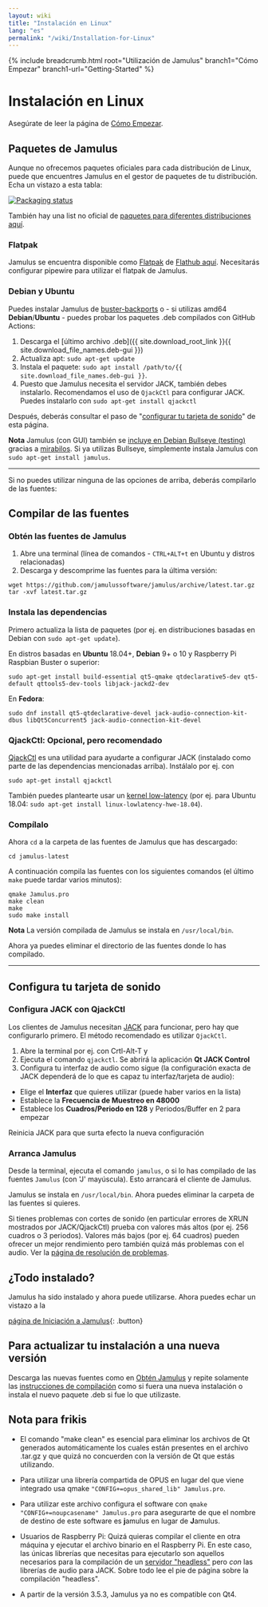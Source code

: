 ```yaml
---
layout: wiki
title: "Instalación en Linux"
lang: "es"
permalink: "/wiki/Installation-for-Linux"
---
```


{% include breadcrumb.html root="Utilización de Jamulus" branch1="Cómo Empezar" branch1-url="Getting-Started" %}

# Instalación en Linux
Asegúrate de leer la página de [Cómo Empezar](Getting-Started).

## Paquetes de Jamulus

Aunque no ofrecemos paquetes oficiales para cada distribución de Linux, puede que encuentres Jamulus en el gestor de paquetes de tu distribución. Echa un vistazo a esta tabla:

[![Packaging status](https://repology.org/badge/vertical-allrepos/jamulus.svg)](https://repology.org/project/jamulus/versions)


También hay una list no oficial de [paquetes para diferentes distribuciones aquí](https://github.com/jamulussoftware/jamulus/discussions/914).

### Flatpak

Jamulus se encuentra disponible como [Flatpak](https://flatpak.org/) de [Flathub aquí](https://flathub.org/apps/details/io.jamulus.Jamulus). Necesitarás configurar pipewire para utilizar el flatpak de Jamulus.

### Debian y Ubuntu
Puedes instalar Jamulus de [buster-backports](https://packages.debian.org/de/buster-backports/jamulus) o - si utilizas amd64 **Debian**/**Ubuntu** - puedes probar los paquetes .deb compilados con GitHub Actions:

1. Descarga el [último archivo .deb]({{ site.download_root_link }}{{ site.download_file_names.deb-gui }})
1. Actualiza apt: `sudo apt-get update`
1. Instala el paquete: `sudo apt install /path/to/{{ site.download_file_names.deb-gui }}`.
1. Puesto que Jamulus necesita el servidor JACK, también debes instalarlo. Recomendamos el uso de `QjackCtl` para configurar JACK. Puedes instalarlo con `sudo apt-get install qjackctl`

Después, deberás consultar el paso de "[configurar tu tarjeta de sonido](#configura-tu-tarjeta-de-sonido)" de esta página.

**Nota** Jamulus (con GUI) también se [incluye en Debian Bullseye (testing)](https://packages.debian.org/bullseye/jamulus) gracias a [mirabilos](https://github.com/mirabilos). Si ya utilizas Bullseye, simplemente instala Jamulus con `sudo apt-get install jamulus`.

---

Si no puedes utilizar ninguna de las opciones de arriba, deberás compilarlo de las fuentes:

## Compilar de las fuentes

### Obtén las fuentes de Jamulus

1. Abre una terminal (línea de comandos - `CTRL+ALT+t` en Ubuntu y distros relacionadas)
1. Descarga y descomprime las fuentes para la última versión:
```shell
wget https://github.com/jamulussoftware/jamulus/archive/latest.tar.gz
tar -xvf latest.tar.gz
```


### Instala las dependencias

Primero actualiza la lista de paquetes (por ej. en distribuciones basadas en Debian con `sudo apt-get update`).

En distros basadas en **Ubuntu**  18.04+, **Debian** 9+ o 10 y Raspberry Pi Raspbian Buster o superior:

```shell
sudo apt-get install build-essential qt5-qmake qtdeclarative5-dev qt5-default qttools5-dev-tools libjack-jackd2-dev 
```

En **Fedora**:

```shell
sudo dnf install qt5-qtdeclarative-devel jack-audio-connection-kit-dbus libQt5Concurrent5 jack-audio-connection-kit-devel
```

### QjackCtl: Opcional, pero recomendado

[QjackCtl](https://qjackctl.sourceforge.io) es una utilidad para ayudarte a configurar JACK (instalado como parte de las dependencias mencionadas arriba). Instálalo por ej. con

```shell
sudo apt-get install qjackctl
```

También puedes plantearte usar un [kernel low-latency](https://help.ubuntu.com/community/UbuntuStudio/RealTimeKernel) (por ej. para Ubuntu 18.04: `sudo apt-get install linux-lowlatency-hwe-18.04`).

### Compílalo

Ahora `cd` a la carpeta de las fuentes de Jamulus que has descargado:

```shell
cd jamulus-latest
```
A continuación compila las fuentes con los siguientes comandos (el último `make` puede tardar varios minutos):

```shell
qmake Jamulus.pro
make clean
make
sudo make install
```
**Nota** La versión compilada de Jamulus se instala en `/usr/local/bin`.

Ahora ya puedes eliminar el directorio de las fuentes donde lo has compilado.

---

## Configura tu tarjeta de sonido

### Configura JACK con QjackCtl
Los clientes de Jamulus necesitan [JACK](https://jackaudio.org/) para funcionar, pero hay que configurarlo primero. El método recomendado es utilizar `QjackCtl`.
1. Abre la terminal por ej. con Crtl-Alt-T y
1. Ejecuta el comando `qjackctl`. Se abrirá la aplicación **Qt JACK Control**
2. Configura tu interfaz de audio como sigue (la configuración exacta de JACK dependerá de lo que es capaz tu interfaz/tarjeta de audio):

- Elige el **Interfaz** que quieres utilizar (puede haber varios en la lista)
- Establece la **Frecuencia de Muestreo en 48000**
- Establece los **Cuadros/Periodo en 128** y Periodos/Buffer en 2 para empezar

Reinicia JACK para que surta efecto la nueva configuración

### Arranca Jamulus

Desde la terminal, ejecuta el comando `jamulus`, o si lo has compilado de las fuentes `Jamulus` (con 'J' mayúscula). Esto arrancará el cliente de Jamulus.

Jamulus se instala en `/usr/local/bin`. Ahora puedes eliminar la carpeta de las fuentes si quieres.

Si tienes problemas con cortes de sonido (en particular errores de XRUN mostrados por JACK/QjackCtl) prueba con valores más altos (por ej. 256 cuadros o 3 periodos). Valores más bajos (por ej. 64 cuadros) pueden ofrecer un mejor rendimiento pero también quizá más problemas con el audio. Ver la [página de resolución de problemas](Client-Troubleshooting).

## ¿Todo instalado?
Jamulus ha sido instalado y ahora puede utilizarse. Ahora puedes echar un vistazo a la

[página de Iniciación a Jamulus](Onboarding){: .button}

## Para actualizar tu instalación a una nueva versión

Descarga las nuevas fuentes como en [Obtén Jamulus](Installation-for-Linux#obtén-las-fuentes-de-jamulus) y repite solamente las [instrucciones de compilación](Installation-for-Linux#compílalo) como si fuera una nueva instalación o instala el nuevo paquete .deb si fue lo que utilizaste.

## Nota para frikis

* El comando "make clean" es esencial para eliminar los archivos de Qt generados automáticamente los cuales están presentes en el archivo .tar.gz y que quizá no concuerden con la versión de Qt que estás utilizando.

* Para utilizar una librería compartida de OPUS en lugar del que viene integrado usa qmake `"CONFIG+=opus_shared_lib" Jamulus.pro`.

* Para utilizar este archivo configura el software con `qmake "CONFIG+=noupcasename" Jamulus.pro` para asegurarte de que el nombre de destino de este software es **j**amulus en lugar de **J**amulus.

* Usuarios de Raspberry Pi: Quizá quieras compilar el cliente en otra máquina y ejecutar el archivo binario en el Raspberry Pi. En este caso, las únicas librerías que necesitas para ejecutarlo son aquellos necesarios para la compilación de un [servidor "headless"](Server-Linux#ejecutar-un-servidor-headless) pero _con_ las librerías de audio para JACK. Sobre todo lee el pie de página sobre la compilación "headless".

* A partir de la versión 3.5.3, Jamulus ya no es compatible con Qt4.
